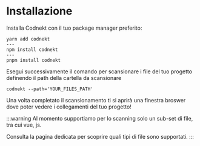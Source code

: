 # Installazione

Installa Codnekt con il tuo package manager preferito:

```bash{5}
yarn add codnekt
---
npm install codnekt
---
pnpm install codnekt
```

Esegui successivamente il comando per scansionare i file del tuo progetto definendo il path della cartella da scansionare

```bash{1}
codnekt --path='YOUR_FILES_PATH'
```

Una volta completato il scansionamento ti si aprirà una finestra broswer dove poter vedere i collegamenti del tuo progetto!

:::warning
Al momento supportiamo per lo scanning solo un sub-set di file, tra cui vue, js. 

Consulta la pagina dedicata per scoprire quali tipi di file sono supportati.
:::